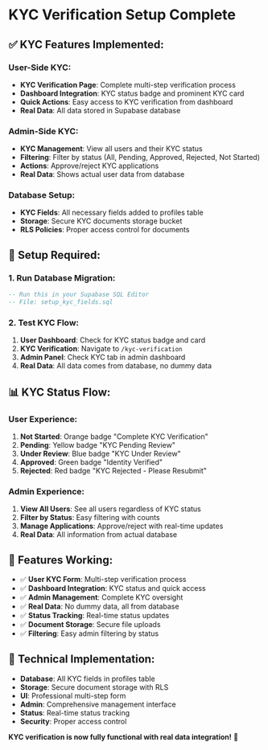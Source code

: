 # KYC Verification Setup Complete

## ✅ **KYC Features Implemented:**

### **User-Side KYC:**
- **KYC Verification Page**: Complete multi-step verification process
- **Dashboard Integration**: KYC status badge and prominent KYC card
- **Quick Actions**: Easy access to KYC verification from dashboard
- **Real Data**: All data stored in Supabase database

### **Admin-Side KYC:**
- **KYC Management**: View all users and their KYC status
- **Filtering**: Filter by status (All, Pending, Approved, Rejected, Not Started)
- **Actions**: Approve/reject KYC applications
- **Real Data**: Shows actual user data from database

### **Database Setup:**
- **KYC Fields**: All necessary fields added to profiles table
- **Storage**: Secure KYC documents storage bucket
- **RLS Policies**: Proper access control for documents

## 🚀 **Setup Required:**

### **1. Run Database Migration:**
```sql
-- Run this in your Supabase SQL Editor
-- File: setup_kyc_fields.sql
```

### **2. Test KYC Flow:**
1. **User Dashboard**: Check for KYC status badge and card
2. **KYC Verification**: Navigate to `/kyc-verification`
3. **Admin Panel**: Check KYC tab in admin dashboard
4. **Real Data**: All data comes from database, no dummy data

## 📊 **KYC Status Flow:**

### **User Experience:**
1. **Not Started**: Orange badge "Complete KYC Verification"
2. **Pending**: Yellow badge "KYC Pending Review"
3. **Under Review**: Blue badge "KYC Under Review"
4. **Approved**: Green badge "Identity Verified"
5. **Rejected**: Red badge "KYC Rejected - Please Resubmit"

### **Admin Experience:**
1. **View All Users**: See all users regardless of KYC status
2. **Filter by Status**: Easy filtering with counts
3. **Manage Applications**: Approve/reject with real-time updates
4. **Real Data**: All information from actual database

## 🎯 **Features Working:**

- ✅ **User KYC Form**: Multi-step verification process
- ✅ **Dashboard Integration**: KYC status and quick access
- ✅ **Admin Management**: Complete KYC oversight
- ✅ **Real Data**: No dummy data, all from database
- ✅ **Status Tracking**: Real-time status updates
- ✅ **Document Storage**: Secure file uploads
- ✅ **Filtering**: Easy admin filtering by status

## 🔧 **Technical Implementation:**

- **Database**: All KYC fields in profiles table
- **Storage**: Secure document storage with RLS
- **UI**: Professional multi-step form
- **Admin**: Comprehensive management interface
- **Status**: Real-time status tracking
- **Security**: Proper access control

**KYC verification is now fully functional with real data integration!** 🎉
